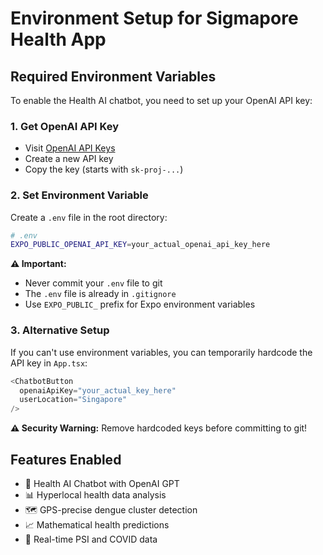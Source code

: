 # Environment Setup for Sigmapore Health App

## Required Environment Variables

To enable the Health AI chatbot, you need to set up your OpenAI API key:

### 1. Get OpenAI API Key
- Visit [OpenAI API Keys](https://platform.openai.com/api-keys)
- Create a new API key
- Copy the key (starts with `sk-proj-...`)

### 2. Set Environment Variable

Create a `.env` file in the root directory:

```bash
# .env
EXPO_PUBLIC_OPENAI_API_KEY=your_actual_openai_api_key_here
```

**⚠️ Important:** 
- Never commit your `.env` file to git
- The `.env` file is already in `.gitignore`
- Use `EXPO_PUBLIC_` prefix for Expo environment variables

### 3. Alternative Setup

If you can't use environment variables, you can temporarily hardcode the API key in `App.tsx`:

```typescript
<ChatbotButton 
  openaiApiKey="your_actual_key_here"
  userLocation="Singapore"
/>
```

**⚠️ Security Warning:** Remove hardcoded keys before committing to git!

## Features Enabled
- 🤖 Health AI Chatbot with OpenAI GPT
- 📊 Hyperlocal health data analysis  
- 🗺️ GPS-precise dengue cluster detection
- 📈 Mathematical health predictions
- 📱 Real-time PSI and COVID data 